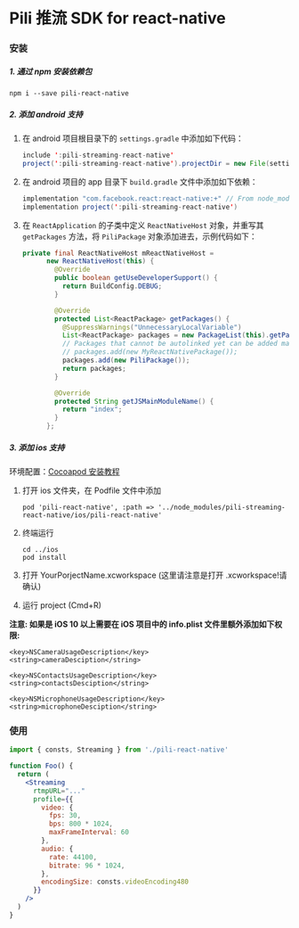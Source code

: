 # Pili 推流 SDK for react-native

### 安装

##### 1. 通过 npm 安装依赖包

```shell
npm i --save pili-react-native
```

##### 2. 添加 android 支持

1. 在 android 项目根目录下的 `settings.gradle` 中添加如下代码：

    ```java
    include ':pili-streaming-react-native'
    project(':pili-streaming-react-native').projectDir = new File(settingsDir, '../node_modules/pili-streaming-react-native/android/pili-react-native')
    ```

2. 在 android 项目的 app 目录下 `build.gradle` 文件中添加如下依赖：

    ```java
    implementation "com.facebook.react:react-native:+" // From node_modules.
    implementation project(':pili-streaming-react-native')
    ```

3. 在 `ReactApplication` 的子类中定义 `ReactNativeHost` 对象，并重写其 `getPackages` 方法，将 `PiliPackage` 对象添加进去，示例代码如下：

    ```java
    private final ReactNativeHost mReactNativeHost =
          new ReactNativeHost(this) {
            @Override
            public boolean getUseDeveloperSupport() {
              return BuildConfig.DEBUG;
            }

            @Override
            protected List<ReactPackage> getPackages() {
              @SuppressWarnings("UnnecessaryLocalVariable")
              List<ReactPackage> packages = new PackageList(this).getPackages();
              // Packages that cannot be autolinked yet can be added manually here, for example:
              // packages.add(new MyReactNativePackage());
              packages.add(new PiliPackage());
              return packages;
            }

            @Override
            protected String getJSMainModuleName() {
              return "index";
            }
          };
    ```

##### 3. 添加 ios 支持

环境配置：[Cocoapod 安装教程](https://cocoapods.org)

1. 打开 ios 文件夹，在 Podfile 文件中添加

    ```Object-C
    pod 'pili-react-native', :path => '../node_modules/pili-streaming-react-native/ios/pili-react-native'
    ```

2. 终端运行

    ```shell
    cd ../ios
    pod install
    ``` 

3. 打开 YourPorjectName.xcworkspace (这里请注意是打开 .xcworkspace!请确认)

4. 运行 project (Cmd+R)

**注意: 如果是 iOS 10 以上需要在 iOS 项目中的 info.plist 文件里额外添加如下权限:**

```
<key>NSCameraUsageDescription</key>
<string>cameraDesciption</string>

<key>NSContactsUsageDescription</key>
<string>contactsDesciption</string>

<key>NSMicrophoneUsageDescription</key>
<string>microphoneDesciption</string>
```

### 使用

```jsx
import { consts, Streaming } from './pili-react-native'

function Foo() {
  return (
    <Streaming
      rtmpURL="..."
      profile={{
        video: {
          fps: 30,
          bps: 800 * 1024,
          maxFrameInterval: 60
        },
        audio: {
          rate: 44100,
          bitrate: 96 * 1024,
        },
        encodingSize: consts.videoEncoding480
      }}
    />
  )
}
```
